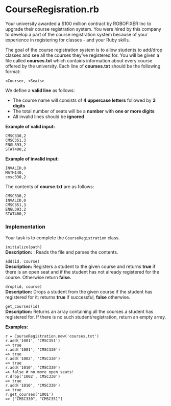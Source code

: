 # CourseRegisration.rb
Your university awarded a $100 million contract by ROBOFIXER Inc to upgrade their course registration system. You were hired by this company to develop a part of the course registration system because of your experience in registering for classes - and your Ruby skills.

The goal of the course registration system is to allow students to add/drop classes and see all the courses they've registered for. You will be given a file called **courses.txt** which contains information about every course offered by the university.
Each line of **courses.txt** should be the following format:

```
<Course>, <Seats>
```
 
We define a **valid line** as follows:
- The course name will consists of **4 uppercase letters** followed by **3 digits**
- The total number of seats will be a **number** with **one or more digits**
- All invalid lines should be **ignored**

**Example of valid input:**  
```
CMSC330,2
CMSC351,3
ENGL393,2
STAT400,2
```

**Example of invalid input:**
```
INVALID,0
MATH140,
cmsc330,2
```

The contents of **course.txt** are as follows:
```
CMSC330,2
INVALID,0
CMSC351,3
ENGL393,2
STAT400,2
```
  
### Implementation
Your task is to complete the `CourseRegistration` class.

`initialize(path)`  
**Description:** : Reads the file and parses the contents.

`add(id, course)`  
**Description:**  Registers a student to the given course and returns **true** if there is an open seat and if the student has not already registered for the course. Otherwise return **false.**

`drop(id, course)`  
**Description:** Drops a student from the given course if the student has registered for it; returns **true** if successful, **false** otherwise.

`get_courses(id)`  
**Description:** Returns an array containing all the courses a student has registered for. If there is no such student/registration, return an empty array.

**Examples:**
```
r = CourseRegistration.new('courses.txt')
r.add('1001', 'CMSC351')
=> true
r.add('1001', 'CMSC330')
=> true
r.add('1002', 'CMSC330')
=> true
r.add('1010', 'CMSC330')
=> false # no more open seats!
r.drop('1002', CMSC330')
=> true
r.add('1010', 'CMSC330')
=> true
r.get_courses('1001')
=> ["CMSC330", "CMSC351"]
```
